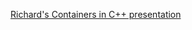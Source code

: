 [Richard's Containers in C++ presentation](http://opentechschool-zurich.github.io/cpp-co-learning/programming-principles-and-practice/20-containers-iterators/Richard/ContainersPresentation/app/index.html)
